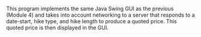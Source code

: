 This program implements the same Java Swing GUI as the previous (Module 4) and takes into account networking to a server that
responds to a date-start, hike type, and hike length to produce a quoted price. This quoted price is then displayed in the GUI.
